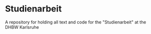 # Studienarbeit
A repository for holding all text and code for the "Studienarbeit" at the DHBW Karlsruhe
